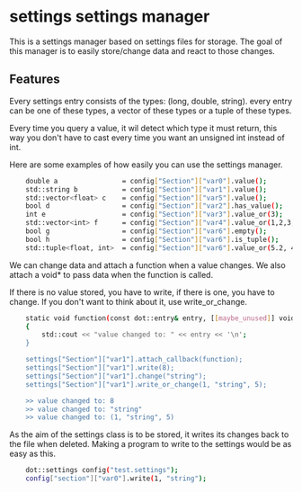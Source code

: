 # settings settings manager

This is a settings manager based on settings files for storage.
The goal of this manager is to easily store/change data and react to those changes.

## Features

Every settings entry consists of the types: (long, double, string).
every entry can be one of these types, a vector of these types or a tuple of these types.

Every time you query a value, it wil detect which type it must return, 
this way you don't have to cast every time you want an unsigned int instead of int.

Here are some examples of how easily you can use the settings manager.

```bash 
    double a                = config["Section"]["var0"].value();
    std::string b           = config["Section"]["var1"].value();
    std::vector<float> c    = config["Section"]["var5"].value();
    bool d                  = config["Section"]["var2"].has_value();
    int e                   = config["Section"]["var3"].value_or(3);
    std::vector<int> f      = config["Section"]["var4"].value_or(1,2,3,4);
    bool g                  = config["Section"]["var6"].empty();
    bool h                  = config["Section"]["var6"].is_tuple();
    std::tuple<float, int>  = config["Section"]["var6"].value_or(5.2, 4);
```

We can change data and attach a function when a value changes.
We also attach a void* to pass data when the function is called.

If there is no value stored, you have to write, if there is one, you have to change.
If you don't want to think about it, use write_or_change.

```bash 
    static void function(const dot::entry& entry, [[maybe_unused]] void* a)
    {
        std::cout << "value changed to: " << entry << '\n';
    }

    settings["Section"]["var1"].attach_callback(function);
    settings["Section"]["var1"].write(8);
    settings["Section"]["var1"].change("string");
    settings["Section"]["var1"].write_or_change(1, "string", 5);

    >> value changed to: 8
    >> value changed to: "string"
    >> value changed to: (1, "string", 5)
```

As the aim of the settings class is to be stored, it writes its changes back to the file when deleted.
Making a program to write to the settings would be as easy as this.

```bash 
    dot::settings config("test.settings");
    config["section"]["var0"].write(1, "string");
```
